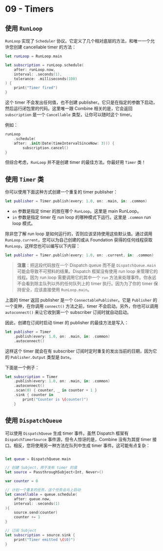 # 09 - Timers

## 使用 `RunLoop`

`RunLoop` 实现了 `Scheduler` 协议。它定义了几个相对底层的方法，和唯一一个允许您创建 cancellable timer 的方法：

```swift
let runLoop = RunLoop.main

let subscription = runLoop.schedule(
    after: runLoop.now,
    interval: .seconds(1),
    tolerance: .milliseconds(100)
) {
    print("Timer fired")
}
```

这个 timer 不会发出任何值，也不创建 publisher。它只是在指定的参数下启动，然后运行闭包里的代码。这里唯一跟 Combine 相关的是，它会返回 `subscription` 是一个 `Cancellable` 类型，让你可以随时这个 timer。

例如：

```swift
runLoop
    .schedule(
    after: .init(Date(timeIntervalSinceNow: 3))) {
        subscription.cancel()
}
```

但综合考虑，`RunLoop` 并不是创建 timer 的最佳方法。你最好用 `Timer` 类！

## 使用 `Timer` 类

你可以使用下面这种方式创建一个重复的 timer publisher：

```swift
let publisher = Timer.publish(every: 1.0, on: .main, in: .common)
```

- `on` 参数是指定 timer 的放在哪个 `RunLoop`。这里是 main RunLoop。
- `in` 参数是指定 timer 在 run loop 的哪种模式下运行。这里是 `.common` run loop 模式。

除非您了解 run loop 是如何运行的，否则应该坚持使用这些默认值。通过调用 `RunLoop.current`，您可以为自己创建的或从 Foundation 获得的任何线程获取 `RunLoop`，这样您也可以编写以下内容：

```swift
let publisher = Timer.publish(every: 1.0, on: .current, in: .common)
```

> **注意**：把这段代码放在一个 Dispatch queue 而不是 `DispatchQueue.main` 可能会导致不可预料的结果。Dispatch 框架没有使用 run loop 来管理它的线程。因为 run loop 需要调用它的其中一个 `run` 方法来处理事件。你永远不会看到除主队列以外的任何队列上的 timer 执行。因为为了你的 timer 保持安全，应该直接使用 `RunLoop.main`。

上面的 timer 返回 publisher 是一个 `ConnectablePublisher`。它是 `Publisher` 的一个变种，在你调用 `connect()` 方法之前，timer 不会启动。另外，你也可以调用 `autoconnect()` 来让它收到第一个 subscriber 订阅时就自动启动。

因此，创建在订阅时启动 timer 的 publisher 的最佳方法是写入：

```swift
let publisher = Timer
    .publish(every: 1.0, on: .main, in: .common)
    .autoconnect()
```

这样这个 timer 就会在有 subscriber 订阅时定时重复的发出当前的日期，因为它的 `Publisher.Output` 类型是 `Date`。

下面是一个例子：

```swift
let subscription = Timer
    .publish(every: 1.0, on: .main, in: .common)
    .autoconnect()
    .scan(0) { counter, _ in counter + 1 }
    .sink { counter in
        print("Counter is \(counter)")
    }
```

## 使用 `DispatchQueue`

可以使用 `DispatchQueue` 生成 timer 事件。虽然 Dispatch 框架有 `DispatchTimerSource` 事件源，但令人惊讶的是，Combine 没有为其提 timer 接口。相反，您将使用另一种方法在队列中生成 timer 事件。这可能有点复杂：

```swift

let queue = DispatchQueue.main

// 创建 Subject，用于发布 timer 的值
let source = PassthroughSubject<Int, Never>()

var counter = 0

// 计划一个重复的任务，这个任务会马上启动
let cancellable = queue.schedule(
    after: queue.now,
    interval: .seconds(1)
){
    source.send(counter)
    counter += 1
}

// 订阅 Subject
let subscription = source.sink {
    print("Timer emitted \($0)")
}
```
